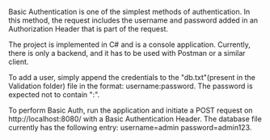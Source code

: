Basic Authentication is one of the simplest methods of authentication. In this method, the request includes the username and password added in an Authorization Header that is part of the request.

The project is implemented in C# and is a console application. Currently, there is only a backend, and it has to be used with Postman or a similar client.

To add a user, simply append the credentials to the "db.txt"(present in the Validation folder) file in the format: username:password. The password is expected not to contain ":".

To perform Basic Auth, run the application and initiate a POST request on http://localhost:8080/ with a Basic Authentication Header. The database file currently has the following entry: username=admin password=admin123.